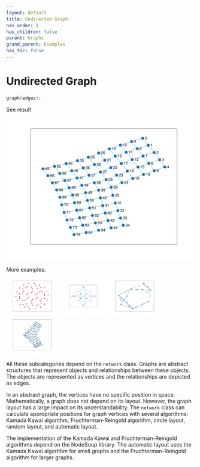 ```yaml
---
layout: default
title: Undirected Graph
nav_order: 1
has_children: false
parent: Graphs
grand_parent: Examples
has_toc: false
---
```

# Undirected Graph

```cpp
graph(edges);
```


See result

[![example_graph_1](graph/graph_1.svg)](../../../examples/graphs/graph/graph_1.cpp)

More examples:
    
[![example_graph_2](graph/graph_2_thumb.png)](../../../examples/graphs/graph/graph_2.cpp)  [![example_graph_3](graph/graph_3_thumb.png)](../../../examples/graphs/graph/graph_3.cpp)  [![example_graph_4](graph/graph_4_thumb.png)](../../../examples/graphs/graph/graph_4.cpp)  [![example_graph_5](graph/graph_5_thumb.png)](../../../examples/graphs/graph/graph_5.cpp)
  

All these subcategories depend on the `network` class. Graphs are abstract structures that represent objects and relationships between these objects. The objects are represented as vertices and the relationships are depicted as edges.

In an abstract graph, the vertices have no specific position in space. Mathematically, a graph does not depend on its layout. However, the graph layout has a large impact on its understandability. The `network` class can calculate appropriate positions for graph vertices with several algorithms: Kamada Kawai algorithm, Fruchterman-Reingold algorithm, circle layout, random layout, and automatic layout.

The implementation of the Kamada Kawai and Fruchterman-Reingold algorithms depend on the NodeSoup library. The automatic layout uses the Kamada Kawai algorithm for small graphs and the Fruchterman-Reingold algorithm for larger graphs.



